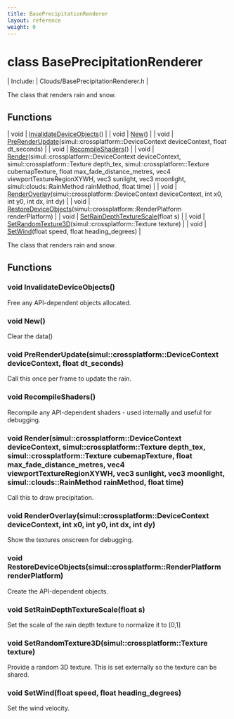 ```yaml
---
title: BasePrecipitationRenderer
layout: reference
weight: 0
---
```

class BasePrecipitationRenderer
===

| Include: | Clouds/BasePrecipitationRenderer.h |

The class that renders rain and snow.
  


Functions
---

| void | [InvalidateDeviceObjects](#InvalidateDeviceObjects)() |
| void | [New](#New)() |
| void | [PreRenderUpdate](#PreRenderUpdate)(simul::crossplatform::DeviceContext deviceContext, float dt_seconds) |
| void | [RecompileShaders](#RecompileShaders)() |
| void | [Render](#Render)(simul::crossplatform::DeviceContext deviceContext, simul::crossplatform::Texture depth_tex, simul::crossplatform::Texture cubemapTexture, float max_fade_distance_metres, vec4 viewportTextureRegionXYWH, vec3 sunlight, vec3 moonlight, simul::clouds::RainMethod rainMethod, float time) |
| void | [RenderOverlay](#RenderOverlay)(simul::crossplatform::DeviceContext deviceContext, int x0, int y0, int dx, int dy) |
| void | [RestoreDeviceObjects](#RestoreDeviceObjects)(simul::crossplatform::RenderPlatform renderPlatform) |
| void | [SetRainDepthTextureScale](#SetRainDepthTextureScale)(float s) |
| void | [SetRandomTexture3D](#SetRandomTexture3D)(simul::crossplatform::Texture texture) |
| void | [SetWind](#SetWind)(float speed, float heading_degrees) |

The class that renders rain and snow.
  


Functions
---

### <a name="InvalidateDeviceObjects"/>void InvalidateDeviceObjects()
Free any API-dependent objects allocated.

### <a name="New"/>void New()
Clear the data()

### <a name="PreRenderUpdate"/>void PreRenderUpdate(simul::crossplatform::DeviceContext deviceContext, float dt_seconds)
Call this once per frame to update the rain.

### <a name="RecompileShaders"/>void RecompileShaders()
Recompile any API-dependent shaders - used internally and useful for debugging.

### <a name="Render"/>void Render(simul::crossplatform::DeviceContext deviceContext, simul::crossplatform::Texture depth_tex, simul::crossplatform::Texture cubemapTexture, float max_fade_distance_metres, vec4 viewportTextureRegionXYWH, vec3 sunlight, vec3 moonlight, simul::clouds::RainMethod rainMethod, float time)
Call this to draw precipitation.

### <a name="RenderOverlay"/>void RenderOverlay(simul::crossplatform::DeviceContext deviceContext, int x0, int y0, int dx, int dy)
Show the textures onscreen for debugging.

### <a name="RestoreDeviceObjects"/>void RestoreDeviceObjects(simul::crossplatform::RenderPlatform renderPlatform)
Create the API-dependent objects.

### <a name="SetRainDepthTextureScale"/>void SetRainDepthTextureScale(float s)
Set the scale of the rain depth texture to normalize it to [0,1]

### <a name="SetRandomTexture3D"/>void SetRandomTexture3D(simul::crossplatform::Texture texture)
Provide a random 3D texture. This is set externally so the texture can be shared.

### <a name="SetWind"/>void SetWind(float speed, float heading_degrees)
Set the wind velocity.
